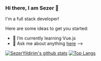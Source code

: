 ### Hi there, I am Sezer 👋 

I'm a full stack developer!  

Here are some ideas to get you started:

- 🌱 I’m currently learning Vue.js
- 💬 Ask me about anything [here](https://github.com/szryldrm/szryldrm/issues)
-->


[![SezerYildirim's github stats](https://github-readme-stats.vercel.app/api?username=szryldrm&theme=dark&show_icons=true)](https://github.com/szryldrm/github-readme-stats) [![Top Langs](https://github-readme-stats.vercel.app/api/top-langs/?username=szryldrm&theme=dark&show_icons=true)](https://github.com/szryldrm/github-readme-stats)


